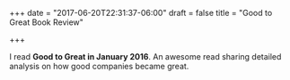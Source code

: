 +++
date = "2017-06-20T22:31:37-06:00"
draft = false
title = "Good to Great Book Review"

+++

I read **Good to Great in January 2016**. An awesome read sharing detailed analysis on how good companies became great.
